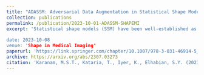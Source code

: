 ```yaml
---
title: "ADASSM: Adversarial Data Augmentation in Statistical Shape Models from Images"
collection: publications
permalink: /publication/2023-10-01-ADASSM-SHAPEMI
excerpt: 'Statistical shape models (SSM) have been well-established as an excellent tool for identifying variations in the morphology of anatomy across the underlying population. Shape models use consistent shape representation across all the samples in a given cohort, which helps to compare shapes and identify the variations that can detect pathologies and help in formulating treatment plans. In medical imaging, computing these shape representations from CT/MRI scans requires time-intensive preprocessing operations, including but not limited to anatomy segmentation annotations, registration, and texture denoising. Deep learning models have demonstrated exceptional capabilities in learning shape representations directly from volumetric images, giving rise to highly effective and efficient Image-to-SSM networks. Nevertheless, these models are data-hungry and due to the limited availability of medical data, deep learning models tend to overfit. Offline data augmentation techniques, that use kernel density estimation based (KDE) methods for generating shape-augmented samples, have successfully aided Image-to-SSM networks in achieving comparable accuracy to traditional SSM methods. However, these augmentation methods focus on shape augmentation, whereas deep learning models exhibit image-based texture bias resulting in sub-optimal models. This paper introduces a novel strategy for on-the-fly data augmentation for the Image-to-SSM framework by leveraging data-dependent noise generation or texture augmentation. The proposed framework is trained as an adversary to the Image-to-SSM network, augmenting diverse and challenging noisy samples. Our approach achieves improved accuracy by encouraging the model to focus on the underlying geometry rather than relying solely on pixel values.
 
date: 2023-10-08
venue: 'Shape in Medical Imaging'
paperurl: 'https://link.springer.com/chapter/10.1007/978-3-031-46914-5_8'
archive: https://arxiv.org/abs/2307.03273
citation: 'Karanam, M.S.T., Kataria, T., Iyer, K., Elhabian, S.Y. (2023). ADASSM: Adversarial Data Augmentation in Statistical Shape Models from Images. In: Wachinger, C., Paniagua, B., Elhabian, S., Li, J., Egger, J. (eds) Shape in Medical Imaging. ShapeMI 2023. Lecture Notes in Computer Science, vol 14350. Springer, Cham. https://doi.org/10.1007/978-3-031-46914-5_8'
---
```

